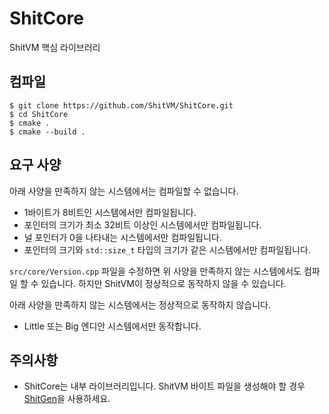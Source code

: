 # ShitCore
ShitVM 핵심 라이브러리

## 컴파일
```
$ git clone https://github.com/ShitVM/ShitCore.git
$ cd ShitCore
$ cmake .
$ cmake --build .
```

## 요구 사양
아래 사양을 만족하지 않는 시스템에서는 컴파일할 수 없습니다. 
- 1바이트가 8비트인 시스템에서만 컴파일됩니다.
- 포인터의 크기가 최소 32비트 이상인 시스템에서만 컴파일됩니다.
- 널 포인터가 0을 나타내는 시스템에서만 컴파일됩니다.
- 포인터의 크기와 `std::size_t` 타입의 크기가 같은 시스템에서만 컴파일됩니다.

`src/core/Version.cpp` 파일을 수정하면 위 사양을 만족하지 않는 시스템에서도 컴파일 할 수 있습니다. 하지만 ShitVM이 정상적으로 동작하지 않을 수 있습니다.

아래 사양을 만족하지 않는 시스템에서는 정상적으로 동작하지 않습니다.
- Little 또는 Big 엔디안 시스템에서만 동작합니다.

## 주의사항
- ShitCore는 내부 라이브러리입니다. ShitVM 바이트 파일을 생성해야 할 경우 [ShitGen](https://github.com/ShitVM/ShitGen)을 사용하세요.